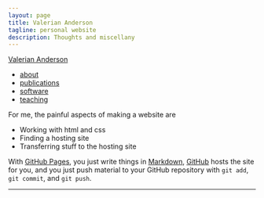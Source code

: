 ```yaml
---
layout: page
title: Valerian Anderson 
tagline: personal website
description: Thoughts and miscellany
---
```


<div class="navbar">
    <div class="navbar-inner">
	<div class="container-narrow">
	    <a class="brand" href="/">Valerian Anderson</a>
            <ul class="nav">
		<li><a href="/pages/about.html">about</a></li>
		<li><a href="/pages/pubs.html">publications</a></li>
		<li><a href="/pages/software.html">software</a></li>
		<li><a href="/pages/teaching.html">teaching</a></li>
	    </ul>
	</div>
    </div>
</div>



For me, the painful aspects of making a website are

*  Working with html and css
*  Finding a hosting site
*  Transferring stuff to the hosting site

With [GitHub Pages](http://pages.github.com), you just write things in
[Markdown](https://daringfireball.net/projects/markdown/),
[GitHub](http://github.com) hosts the site for you, and you just push
material to your GitHub repository with `git add`, `git commit`, and
`git push`.

---


